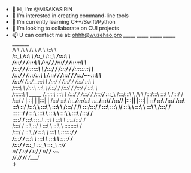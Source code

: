 - 👋 Hi, I’m @MiSAKASiRiN
- 👀 I’m interested in creating command-line tools
- 🌱 I’m currently learning C++/Swift/Python
- 💞️ I’m looking to collaborate on CUI projects
- 📫 U can contact me at: ohhh@wuzehao.pro
          _____                    _____                    _____            _____           _______         
         /\    \                  /\    \                  /\    \          /\    \         /::\    \        
        /::\____\                /::\    \                /::\____\        /::\____\       /::::\    \       
       /:::/    /               /::::\    \              /:::/    /       /:::/    /      /::::::\    \      
      /:::/    /               /::::::\    \            /:::/    /       /:::/    /      /::::::::\    \     
     /:::/    /               /:::/\:::\    \          /:::/    /       /:::/    /      /:::/~~\:::\    \    
    /:::/____/               /:::/__\:::\    \        /:::/    /       /:::/    /      /:::/    \:::\    \   
   /::::\    \              /::::\   \:::\    \      /:::/    /       /:::/    /      /:::/    / \:::\    \  
  /::::::\    \   _____    /::::::\   \:::\    \    /:::/    /       /:::/    /      /:::/____/   \:::\____\ 
 /:::/\:::\    \ /\    \  /:::/\:::\   \:::\    \  /:::/    /       /:::/    /      |:::|    |     |:::|    |
/:::/  \:::\    /::\____\/:::/__\:::\   \:::\____\/:::/____/       /:::/____/       |:::|____|     |:::|    |
\::/    \:::\  /:::/    /\:::\   \:::\   \::/    /\:::\    \       \:::\    \        \:::\    \   /:::/    / 
 \/____/ \:::\/:::/    /  \:::\   \:::\   \/____/  \:::\    \       \:::\    \        \:::\    \ /:::/    /  
          \::::::/    /    \:::\   \:::\    \       \:::\    \       \:::\    \        \:::\    /:::/    /   
           \::::/    /      \:::\   \:::\____\       \:::\    \       \:::\    \        \:::\__/:::/    /    
           /:::/    /        \:::\   \::/    /        \:::\    \       \:::\    \        \::::::::/    /     
          /:::/    /          \:::\   \/____/          \:::\    \       \:::\    \        \::::::/    /      
         /:::/    /            \:::\    \               \:::\    \       \:::\    \        \::::/    /       
        /:::/    /              \:::\____\               \:::\____\       \:::\____\        \::/____/        
        \::/    /                \::/    /                \::/    /        \::/    /         ~~              
         \/____/                  \/____/                  \/____/          \/____/                          
:)


<!---
MiSAKASiRiN/MiSAKASiRiN is a ✨ special ✨ repository because its `README.md` (this file) appears on your GitHub profile.
You can click the Preview link to take a look at your changes.
--->
